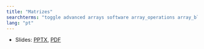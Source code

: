 ```yaml
---
title: "Matrizes"
searchterms: "toggle advanced arrays software array_operations array_block read write _matrizes"
lang: "pt"
---
```

 <ul>
 <li class="ng-binding">Slides:
 <a href="ProgrammingLessons/advanced/Arrays.pptx">PPTX</a>,
 <a href="ProgrammingLessons/advanced/Arrays.pdf">PDF</a>
 </li>
 </ul>
